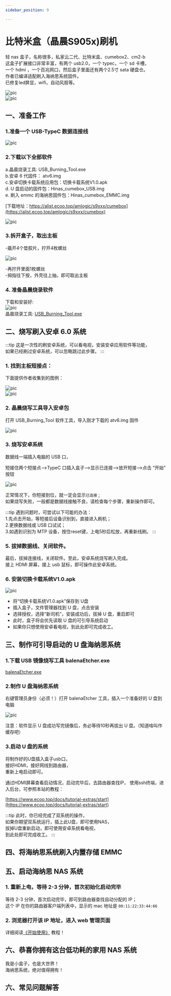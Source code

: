 ```yaml
---
sidebar_position: 9

---
```


# 比特米盒（晶晨S905x)刷机

轻 nas 盒子，名称很多，私家云二代、比特米盒、cumebox2、cm2-b  
这盒子扩展接口非常丰富，有两个 usb2.0，一个 typec，一个 sd 卡槽，  
一个 hdmi ，一个百兆网口，然后盒子里面还有两个2.5寸 sata 硬盘仓。  
作者已编译适配刷入海纳思系统固件。  
已修复led屏显，wifi，自动风扇等。  

![pic](pic/cumebox/cumebox-1.jpg)   
![pic](pic/cumebox/cumebox-2.jpg)  

## 一、准备工作  

### 1.准备一个 USB-TypeC 数据连接线 

![pic](pic/cumebox/cumebox-3.jpg)  

### 2.下载以下全部软件

a.晶晨烧录工具: USB_Burning_Tool.exe  
b.安卓 6 代固件： atv6.img  
c.安卓切换卡载系统应用包：切换卡载系统V1.0.apk  
d. U 盘启动的固件包：Hinas_cumebox_USB.img  
e. 刷入 emmc 的海纳思固件包：Hinas_cumebox_EMMC.img  

[下载地址：https://alist.ecoo.top/amlogic/s9xxx/cumebox](https://alist.ecoo.top/amlogic/s9xxx/cumebox)  

![pic](pic/cumebox/cumebox-4.jpg)  
  
### 3.拆开盒子，取出主板  

-撬开4个垫胶片，拧开4枚螺丝  

![pic](pic/cumebox/cumebox-5.jpg)  

-再拧开里面1枚螺丝  
-拇指往下按，外壳往上抽，即可取出主板  


### 4. 准备晶晨烧录软件

下载和安装好:  
![pic](pic/s805/tools.png)  
晶晨烧录工具: [USB_Burning_Tool.exe](https://www.ecoo.top/update/soft_init/amlproject/USB_Burning_Tool_v2.1.3.exe)


## 二、烧写刷入安卓 6.0 系统  

:::tip
这是一次性的刷安卓系统，可以看电视，安装安卓应用软件等功能，  
如果已经刷过安卓系统，可以忽略跳过此步骤。
:::


### 1. 找到主板短接点：
下面提供作者收集到的图例：  

![pic](pic/cumebox/cumebox-6.jpg)  
![pic](pic/cumebox/cumebox-7.jpg)  

### 2. 晶晨烧写工具导入安卓包

打开 USB_Burning_Tool 软件工具，导入刚才下载的 atv6.img 固件   

![pic](pic/cumebox/cumebox-8.jpg)  


### 3. 烧写安卓系统

数据线一端插入电脑的 USB 口，

短接住两个短接点-->TypeC 口插入盒子-->显示已连接-->放开短接-->点击 “开始” 按钮  

![pic](pic/cumebox/cumebox-9.jpg)  

正常情况下，你短接到位，就一定会显示```已连接``` ;  
如果烧写失败，一般都是数据线接触不良，请检查每个步骤，重新操作即可。  

:::tip
遇到问题时，可尝试以下可能的办法：  
1.先点击开始，等短接后设备识别到，直接进入刷机；  
2.更换数据线或 USB 口试试；  
3.如遇到识别为 MTP 设备，按住reset键，上电5秒后松放，再重新线刷。
:::


### 5. 拔掉数据线、关闭软件。  

最后，拔掉连接线，关闭软件。至此，安卓系统烧写刷入完成。  
接上 HDMI 屏幕，接上 usb 鼠标，即可操作此安卓系统。  

### 6. 安装切换卡载系统V1.0.apk

![pic](pic/cumebox/cumebox-10.jpg)  

- 将“切换卡载系统V1.0.apk”保存到 U盘  
- 插入盒子，文件管理器找到 U 盘，点击安装  
- 选择授权，选择“新司机”，安装成功后，拔掉 U 盘，重启即可
- 此时，盒子将会优先读取 U 盘的可引导系统启动  
- 如果你只想使用安卓看电视，到此处即可完成收工。

## 三、制作可引导启动的 U 盘海纳思系统

### 1.下载 USB 镜像烧写工具 balenaEtcher.exe

[balenaEtcher.exe](https://alist.ecoo.top/d/amlogic/S805%E7%8E%A9%E5%AE%A2%E4%BA%91/balenaEtcher-Portable-1.18.4.exe?sign=MHDPudLBAXTQfQArZnZIid6qcLLudZ4U0dhjWY_SHZU=:0)  


### 2.制作 U 盘海纳思系统

右键管理员身份（必须！）打开 balenaEtcher 工具，插入一个准备好的 U 盘到电脑

![pic](pic/cumebox/cumebox-11.jpg)  

注意：软件显示 U 盘成功写完镜像后，务必等待10秒再拔出 U 盘。（知道啥叫作缓存吧）

### 3.启动 U 盘的系统
将制作好的U盘插入盒子usb口，  
接好HDMI，接好网线到路由器，  
重新上电启动即可。 

通过HDMI屏幕查看启动情况，启动完毕后，去路由器查找IP，
使用ssh终端，进入后台，可参照本站的教程：

[https://www.ecoo.top/docs/tutorial-extras/start](https://www.ecoo.top/docs/tutorial-extras/start)

:::tip
此时，你已经完成了双系统的操作，  
如果你期望双系统运行，插上此U盘，即可使用NAS，  
拔掉U盘重新启动，即可使用安卓系统看电视，  
到此处即可完成收工。
:::



## 四、将海纳思系统刷入内置存储 EMMC

 
## 五、启动海纳思 NAS 系统

### 1. 重新上电，等待 2-3 分钟，首次初始化启动完毕

 等待 2-3 分钟，首次启动完毕，即可到路由器查找自动分配的 IP；  
 这个 IP 在你的路由器客户端列表中，显示的 mac 地址是 `00:11:22:33:44:66`  

### 2. 浏览器打开该 IP 地址，进入 web 管理页面  

详细阅读[《开始使用》](/docs/tutorial-extras/start) 教程！  


## 六、恭喜你拥有这台低功耗的家用 NAS 系统


我是小盒子，也是大世界！  
海纳思系统，绝对值得拥有！   


## 六、常见问题解答










